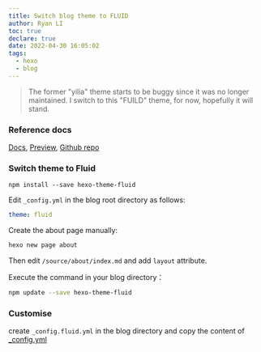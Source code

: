 ```yaml
---
title: Switch blog theme to FLUID
author: Ryan LI
toc: true
declare: true
date: 2022-04-30 16:05:02
tags:
  - hexo
  - blog
---
```


> The former "yilia" theme starts to be buggy since it was no longer maintained. I switch to this "FUILD" theme, for now, hopefully it will stand.

<!-- more -->

### Reference docs

[Docs](https://hexo.fluid-dev.com/docs/en/), [Preview](https://hexo.fluid-dev.com/posts/fluid-hitokoto/), [Github repo](https://github.com/fluid-dev/hexo-theme-fluid)

### Switch theme to Fluid

```shell
npm install --save hexo-theme-fluid
```

Edit `_config.yml` in the blog root directory as follows:

```yaml
theme: fluid
```

Create the about page manually:

```bash
hexo new page about
```

Then edit `/source/about/index.md` and add `layout` attribute.

Execute the command in your blog directory：

```bash
npm update --save hexo-theme-fluid
```

### Customise

create `_config.fluid.yml` in the blog directory and copy the content of [_config.yml](https://github.com/fluid-dev/hexo-theme-fluid/blob/master/_config.yml)

